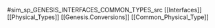 #sim_sp_GENESIS_INTERFACES_COMMON_TYPES_src
[[Interfaces]]
[[Physical_Types]]
[[Genesis.Conversions]]
[[Common_Physical_Type]]
